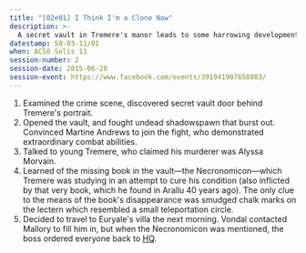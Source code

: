 ```yaml
---
title: "[02e01] I Think I'm a Clone Now"
description: >-
  A secret vault in Tremere's manor leads to some harrowing developments.
datestamp: 50-03-11/01
when: AC50 Solis 11
session-number: 2
session-date: 2015-06-28
session-event: https://www.facebook.com/events/391941907658803/
---
```


1. Examined the crime scene, discovered secret vault door behind Tremere's portrait.
2. Opened the vault, and fought undead shadowspawn that burst out. Convinced Martine Andrews to join the fight, who demonstrated extraordinary combat abilities.
3. Talked to young Tremere, who claimed his murderer was Alyssa Morvain.
4. Learned of the missing book in the vault—the Necronomicon—which Tremere was studying in an attempt to cure his condition (also inflicted by that very book, which he found in Arallu 40 years ago). The only clue to the means of the book's disappearance was smudged chalk marks on the lectern which resembled a small teleportation circle.
5. Decided to travel to Euryale's villa the next morning. Vondal contacted Mallory to fill him in, but when the Necronomicon was mentioned, the boss ordered everyone back to [HQ](../locales/spi-hq).
